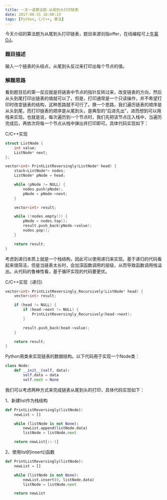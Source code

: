 ```yaml
---
title: 一天一道算法题-从尾到头打印链表
date: 2017-08-31 16:00:23
tags: [Python, C/C++, 算法]
---
```


今天介绍的算法题为从尾到头打印链表，题目来源剑指offer，在线编程可上[牛客OJ](https://www.nowcoder.com/practice/d0267f7f55b3412ba93bd35cfa8e8035?tpId=13&tqId=11156&tPage=1&rp=1&ru=%2Fta%2Fcoding-interviews&qru=%2Fta%2Fcoding-interviews%2Fquestion-ranking)。
<!--more-->

### 题目描述

输入一个链表的头结点，从尾到头反过来打印出每个节点的值。

### 解题思路

看到题目后的第一反应就是将链表中节点的指针反转过来，改变链表的方向，然后从头到尾打印出链表的值就可以了。但是，打印通常是一个只读操作，并不希望打印时改变链表的结构，这种思路就不可行了。换一个思路，我们遍历链表的顺序是从头到尾，而打印链表的顺序是从尾到头，是典型的“后进先出”，进而想到可以用栈来实现。也就是说，每次遍历到一个节点时，我们先把该节点压入栈中，当遍历完成后，再依次将每一个节点从栈中弹出并打印即可。具体代码实现如下：

C/C++实现

``` C
struct ListNode {
    int value;
    ListNode* next;
};

vector<int> PrintListReversingly(ListNode* head) {
    stack<ListNode*> nodes;
    ListNode* pNode = head;

    while (pNode != NULL) {
        nodes.push(pNode);
        pNode = pNode->next;
    }

    vector<int> result;

    while (!nodes.empty()) {
        pNode = nodes.top();
        result.push_back(pNode->value);
        nodes.pop();
    }

    return result;
}
```

考虑到递归本质上就是一个栈结构，因此可以使用递归来实现。基于递归的代码看起来很简洁，但是当链表太长时，会加深函数调用的层级，从而导致函数调用栈溢出。从代码的鲁棒性看，基于循环实现的代码要更优。

C/C++实现（递归）

``` C
vector<int> PrintListReversingly_Recursively(ListNode* head) {
    vector<int> result;

    if (head != NULL) {
        if (head->next != NULL) {
            PrintListReversingly_Recursively(head->next);
        }

        result.push_back(head->value);
    }

    return result;
}
```

Python用类来实现链表的数据结构。以下代码用于实现一个Node类：

``` Python
class Node:
    def __init__(self, data):
        self.data = data
        self.next = None
```

我们可以考虑两种方式来完成链表从尾到头的打印，具体代码实现如下：

1、新建list作为栈结构

``` Python
def PrintListReversingly(listNode):
    newList = []

    while (listNode is not None):
        newList.append(listNode.data)
        listNode = listNode.next

    return newList[::-1]
```

2、使用list的insert()函数

``` Python
def PrintListReversingly(listNode):
    newList = []

    while (listNode is not None):
        newList.insert(0, listNode.data)
        listNode = listNode.next

    return newList
```
